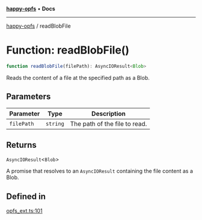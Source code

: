 [**happy-opfs**](../README.md) • **Docs**

***

[happy-opfs](../README.md) / readBlobFile

# Function: readBlobFile()

```ts
function readBlobFile(filePath): AsyncIOResult<Blob>
```

Reads the content of a file at the specified path as a Blob.

## Parameters

| Parameter | Type | Description |
| ------ | ------ | ------ |
| `filePath` | `string` | The path of the file to read. |

## Returns

`AsyncIOResult`\<`Blob`\>

A promise that resolves to an `AsyncIOResult` containing the file content as a Blob.

## Defined in

[opfs\_ext.ts:101](https://github.com/JiangJie/happy-opfs/blob/4af0ec94e963041b297916e2971f6a01ca677a5c/src/fs/opfs_ext.ts#L101)
